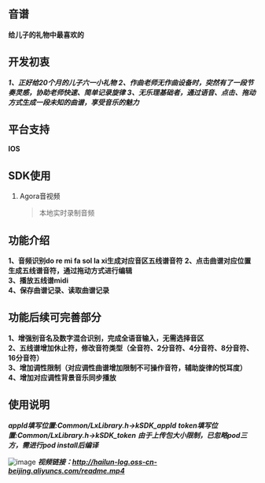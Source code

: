 ## 音谱

**给儿子的礼物中最喜欢的**


## 开发初衷
***1、正好给20个月的儿子六一小礼物***
***2、作曲老师无作曲设备时，突然有了一段节奏灵感，协助老师快速、简单记录旋律***
***3、无乐理基础者，通过语音、点击、拖动方式生成一段未知的曲谱，享受音乐的魅力***

## 平台支持
**IOS**


## SDK使用
1. Agora音视频
   > 本地实时录制音频

## 功能介绍
**1、音频识别do re mi fa sol la xi生成对应音区五线谱音符** 
**2、点击曲谱对应位置生成五线谱音符，通过拖动方式进行编辑**  
**3、播放五线谱midi**  
**4、保存曲谱记录、读取曲谱记录**  
  
  ## 功能后续可完善部分
  **1、增强别音名及数字混合识别，完成全语音输入，无需选择音区**  
  **2、五线谱增加休止符，修改音符类型（全音符、2分音符、4分音符、8分音符、16分音符）**  
  **3、增加调性限制（对应调性曲谱增加限制不可操作音符，辅助旋律的悦耳度）**  
  **4、增加对应调性背景音乐同步播放**  
  
  ## 使用说明
  ***appId填写位置:Common/LxLibrary.h->kSDK_appId***
  ***token填写位置:Common/LxLibrary.h->kSDK_token***
  ***由于上传包大小限制，已忽略pod三方，需进行pod install后编译***
  
  
  ![image](http://hailun-log.oss-cn-beijing.aliyuncs.com/readme.jpg)
  ***视频链接：http://hailun-log.oss-cn-beijing.aliyuncs.com/readme.mp4***


